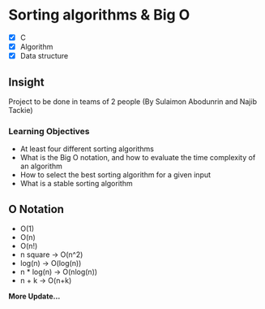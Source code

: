 # Sorting algorithms & Big O

- [x] C
- [x] Algorithm
- [x] Data structure

## Insight
Project to be done in teams of 2 people (By Sulaimon Abodunrin and Najib Tackie)

### Learning Objectives
* At least four different sorting algorithms
* What is the Big O notation, and how to evaluate the time complexity of an algorithm
* How to select the best sorting algorithm for a given input
* What is a stable sorting algorithm

## O Notation
* O(1)
* O(n)
* O(n!)
* n square -> O(n^2)
* log(n) -> O(log(n))
* n * log(n) -> O(nlog(n))
* n + k -> O(n+k)

__More Update...__
